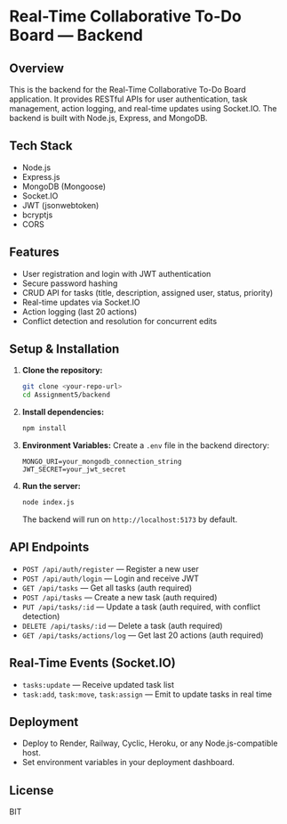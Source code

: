 # Real-Time Collaborative To-Do Board — Backend

## Overview
This is the backend for the Real-Time Collaborative To-Do Board application. It provides RESTful APIs for user authentication, task management, action logging, and real-time updates using Socket.IO. The backend is built with Node.js, Express, and MongoDB.

## Tech Stack
- Node.js
- Express.js
- MongoDB (Mongoose)
- Socket.IO
- JWT (jsonwebtoken)
- bcryptjs
- CORS

## Features
- User registration and login with JWT authentication
- Secure password hashing
- CRUD API for tasks (title, description, assigned user, status, priority)
- Real-time updates via Socket.IO
- Action logging (last 20 actions)
- Conflict detection and resolution for concurrent edits

## Setup & Installation
1. **Clone the repository:**
   ```bash
   git clone <your-repo-url>
   cd Assignment5/backend
   ```
2. **Install dependencies:**
   ```bash
   npm install
   ```
3. **Environment Variables:**
   Create a `.env` file in the backend directory:
   ```env
   MONGO_URI=your_mongodb_connection_string
   JWT_SECRET=your_jwt_secret
   ```
4. **Run the server:**
   ```bash
   node index.js
   ```
   The backend will run on `http://localhost:5173` by default.

## API Endpoints
- `POST /api/auth/register` — Register a new user
- `POST /api/auth/login` — Login and receive JWT
- `GET /api/tasks` — Get all tasks (auth required)
- `POST /api/tasks` — Create a new task (auth required)
- `PUT /api/tasks/:id` — Update a task (auth required, with conflict detection)
- `DELETE /api/tasks/:id` — Delete a task (auth required)
- `GET /api/tasks/actions/log` — Get last 20 actions (auth required)

## Real-Time Events (Socket.IO)
- `tasks:update` — Receive updated task list
- `task:add`, `task:move`, `task:assign` — Emit to update tasks in real time

## Deployment
- Deploy to Render, Railway, Cyclic, Heroku, or any Node.js-compatible host.
- Set environment variables in your deployment dashboard.

## License
BIT
